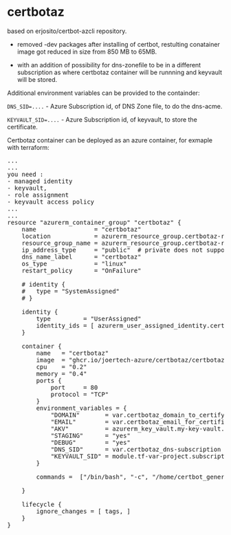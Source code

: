 # certbotaz


based on erjosito/certbot-azcli repository. 

- removed -dev packages after installing of certbot, restulting conatainer image got reduced in size from 850 MB to 65MB.

- with an addition of possibility for dns-zonefile to be in a different subscription as where certbotaz container will be runnning and keyvault will be stored.

Additional environment variables can be provided to the containder: 

`DNS_SID=....`  - Azure Subscription id, of DNS Zone file, to do the dns-acme.

`KEYVAULT_SID=....`   - Azure Subscription id, of keyvault, to store the certificate.

 
Certbotaz container can be deployed as an azure container, for exmaple with terraform:


<PRE>
...
...
you need : 
- managed identity
- keyvault,
- role assignment
- keyvault access policy
...
...
resource "azurerm_container_group" "certbotaz" {
    name                = "certbotaz"
    location            = azurerm_resource_group.certbotaz-rg.location
    resource_group_name = azurerm_resource_group.certbotaz-rg.name
    ip_address_type     = "public"  # private does not support managed identities
    dns_name_label      = "certbotaz"
    os_type             = "linux"
    restart_policy      = "OnFailure"

    # identity {
    #   type = "SystemAssigned"
    # }
    
    identity {
        type         = "UserAssigned"
        identity_ids = [ azurerm_user_assigned_identity.certbotaz-uai.id, ]
    }

    container {
        name   = "certbotaz"
        image  = "ghcr.io/joertech-azure/certbotaz/certbotaz:main"
        cpu    = "0.2"
        memory = "0.4"
        ports {
            port     = 80
            protocol = "TCP"
        }
        environment_variables = {
            "DOMAIN"       = var.certbotaz_domain_to_certify
            "EMAIL"        = var.certbotaz_email_for_certificate
            "AKV"          = azurerm_key_vault.my-key-vault.name
            "STAGING"      = "yes"
            "DEBUG"        = "yes"
            "DNS_SID"      = var.certbotaz_dns-subscription
            "KEYVAULT_SID" = module.tf-var-project.subscription_id_poc 
        }
    
        commands =  ["/bin/bash", "-c", "/home/certbot_generate.sh" ]

    }

    lifecycle {
        ignore_changes = [ tags, ]
    }
}

</PRE>